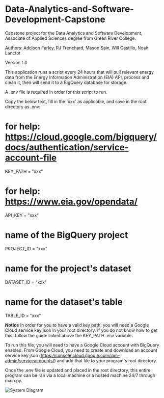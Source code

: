 # Data-Analytics-and-Software-Development-Capstone

Capstone project for the Data Analytics and Software Development, Associate of Applied Sciences degree from Green River College.

Authors: Addison Farley, RJ Trenchard, Mason Sain, Will Castillo, Noah Lanctot

Version 1.0

This application runs a script every 24 hours that will pull relevant energy data from the Energy Information Administration (EIA) API, process and clean it, then will send it to a BigQuery database for storage.

A .env file is required in order for this script to run. 

Copy the below text, fill in the 'xxx' as applicable, and save in the root directory as .env:
# for help: https://cloud.google.com/bigquery/docs/authentication/service-account-file
KEY_PATH = "xxx"
# for help: https://www.eia.gov/opendata/
API_KEY = "xxx"
# name of the BigQuery project
PROJECT_ID = "xxx"
# name for the project's dataset
DATASET_ID = "xxx"
# name for the dataset's table
TABLE_ID = "xxx"

**Notice**
In order for you to have a valid key path, you will need a Google Cloud service key json in your root directory. If you do not know how to get this, follow the guide linked above the KEY_PATH .env variable.

To run this file, you will need to have a Google Cloud account with BigQuery enabled. From Google Cloud, you need to create and download an account service key json (https://console.cloud.google.com/iam-admin/serviceaccounts/) and add that file to your program's root directory.

Once the .env file is updated and placed in the root directory, this entire program can be ran via a local machine or a hosted machine 24/7 through main.py.

![System Diagram](https://github.com/AddisonFarley/SDEV-280-Capstone/assets/93640684/be911ae9-fa23-4860-b27a-48c698645905)
